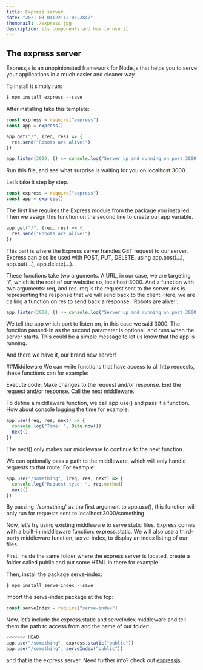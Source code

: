 ```yaml
---
title: Express server
date: "2021-03-04T22:12:03.284Z"
thumbnail: ./express.jpg
description: its components and how to use it
---
```


## The express server

Expressjs is an unopinionated framework for Node.js that helps you to serve your applications in a much easier and cleaner way.

To install it simply run:

```js
$ npm install express --save
```

After installing take this template:

```js
const express = require("express")
const app = express()

app.get("/", (req, res) => {
  res.send("Robots are alive!")
})

app.listen(3000, () => console.log("Server up and running on port 3000!"))
```

Run this file, and see what surprise is waiting for you on localhost:3000

Let’s take it step by step.

```js
const express = require("express")
const app = express()
```

The first line requires the Express module from the package you installed. Then we assign this function on the second line to create our app variable.

```js
app.get("/", (req, res) => {
  res.send("Robots are alive!")
})
```

This part is where the Express server handles GET request to our server. Express can also be used with POST, PUT, DELETE. using app.post(...), app.put(...), app.delete(...).

These functions take two arguments. A URL, in our case, we are targeting '/', which is the root of our website: so, localhost:3000. And a function with two arguments: req, and res. req is the request sent to the server. res is representing the response that we will send back to the client. Here, we are calling a function on res to send back a response: 'Robots are alive!'.

```js
app.listen(3000, () => console.log("Server up and running on port 3000!"))
```

We tell the app which port to listen on, in this case we said 3000. The function passed-in as the second parameter is optional, and runs when the server starts. This could be a simple message to let us know that the app is running.

And there we have it, our brand new server!

##Middleware
We can write functions that have access to all http requests, these functions can for example:

Execute code.
Make changes to the request and/or response.
End the request and/or response.
Call the next middleware.

To define a middleware function, we call app.use() and pass it a function. How about console logging the time for example:

```js
app.use((req, res, next) => {
  console.log("Time: ", Date.now())
  next()
})
```

The next() only makes our middleware to continue to the next function.

We can optionally pass a path to the middleware, which will only handle requests to that route. For example:

```js
app.use("/something", (req, res, next) => {
  console.log("Request type: ", req.method)
  next()
})
```

By passing '/something' as the first argument to app.use(), this function will only run for requests sent to localhost:3000/something.

Now, let’s try using existing middleware to serve static files. Express comes with a built-in middleware function: express.static. We will also use a third-party middleware function, serve-index, to display an index listing of our files.

First, inside the same folder where the express server is located, create a folder called public and put some HTML in there for example

Then, install the package serve-index:

```js
$ npm install serve-index --save
```

Import the serve-index package at the top:

```js
const serveIndex = require("serve-index")
```

Now, let’s include the express.static and serveIndex middleware and tell them the path to access from and the name of our folder:

```js
<<<<<<< HEAD
app.use("/something", express.static("public"))
app.use("/something", serveIndex("public"))
```

and that is the express server. Need further info? check out [expressjs](https://expressjs.com/).
